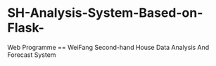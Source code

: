# SH-Analysis-System-Based-on-Flask-
Web Programme == WeiFang Second-hand House Data Analysis And Forecast System
